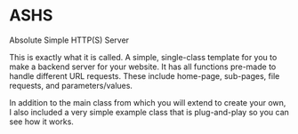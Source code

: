 # ASHS
Absolute Simple HTTP(S) Server


This is exactly what it is called. A simple, single-class template for you to make a backend server for your website. It has all functions pre-made to handle different URL requests. These include home-page, sub-pages, file requests, and parameters/values. 

In addition to the main class from which you will extend to create your own, I also included a very simple example class that is plug-and-play so you can see how it works.
